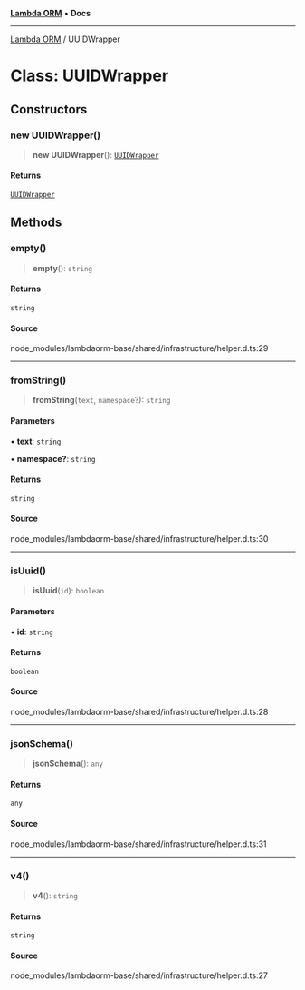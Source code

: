 [**Lambda ORM**](../README.md) • **Docs**

***

[Lambda ORM](../README.md) / UUIDWrapper

# Class: UUIDWrapper

## Constructors

### new UUIDWrapper()

> **new UUIDWrapper**(): [`UUIDWrapper`](UUIDWrapper.md)

#### Returns

[`UUIDWrapper`](UUIDWrapper.md)

## Methods

### empty()

> **empty**(): `string`

#### Returns

`string`

#### Source

node\_modules/lambdaorm-base/shared/infrastructure/helper.d.ts:29

***

### fromString()

> **fromString**(`text`, `namespace`?): `string`

#### Parameters

• **text**: `string`

• **namespace?**: `string`

#### Returns

`string`

#### Source

node\_modules/lambdaorm-base/shared/infrastructure/helper.d.ts:30

***

### isUuid()

> **isUuid**(`id`): `boolean`

#### Parameters

• **id**: `string`

#### Returns

`boolean`

#### Source

node\_modules/lambdaorm-base/shared/infrastructure/helper.d.ts:28

***

### jsonSchema()

> **jsonSchema**(): `any`

#### Returns

`any`

#### Source

node\_modules/lambdaorm-base/shared/infrastructure/helper.d.ts:31

***

### v4()

> **v4**(): `string`

#### Returns

`string`

#### Source

node\_modules/lambdaorm-base/shared/infrastructure/helper.d.ts:27
